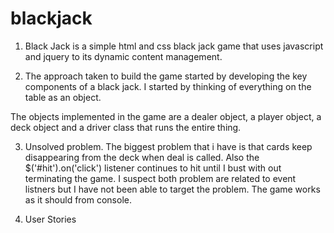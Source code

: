 # blackjack
1.  Black Jack is a simple html and css black jack game that uses javascript and jquery to its dynamic content management.

2.  The approach taken to build the game started by developing the key components of a black jack.
I started by thinking of everything on the table as an object.

  The objects implemented in the game are a dealer object, a player object, a deck object and a driver class that runs the entire thing.


3.  Unsolved problem. The biggest problem that i have is that cards keep disappearing from the deck when deal is called. Also the $('#hit').on('click') listener continues to hit until I bust with out terminating the game. I suspect both problem are related to event listners but I have not been able to target the problem. The game works as it should from console.

4.  User Stories
